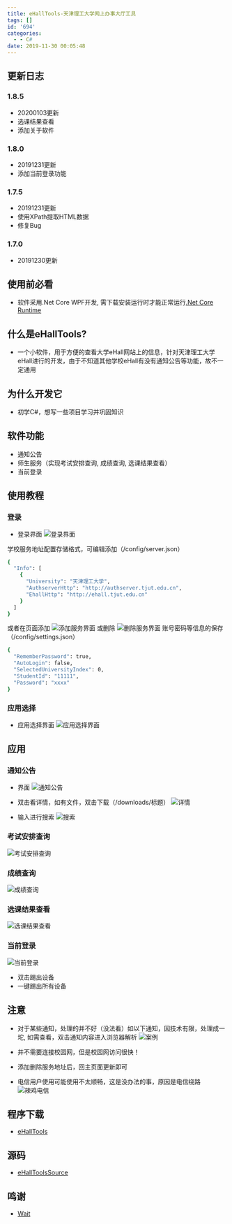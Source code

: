 ```yaml
---
title: eHallTools-天津理工大学网上办事大厅工具
tags: []
id: '694'
categories:
  - - C#
date: 2019-11-30 00:05:48
---
```


## 更新日志

### 1.8.5

*   20200103更新
*   选课结果查看
*   添加关于软件

### 1.8.0

*   20191231更新
*   添加当前登录功能

### 1.7.5

*   20191231更新
*   使用XPath提取HTML数据
*   修复Bug

### 1.7.0

*   20191230更新

## 使用前必看

*   软件采用.Net Core WPF开发, 需下载安装运行时才能正常运行[.Net Core Runtime](https://dotnet.microsoft.com/download)

## 什么是eHallTools?

*   一个小软件，用于方便的查看大学eHall网站上的信息，针对天津理工大学eHall进行的开发，由于不知道其他学校eHall有没有通知公告等功能，故不一定通用

## 为什么开发它

*   初学C#，想写一些项目学习并巩固知识

## 软件功能

*   通知公告
*   师生服务（实现考试安排查询, 成绩查询, 选课结果查看）
*   当前登录

## 使用教程

### 登录

*   登录界面 ![登录界面](https://wordpress-1253676827.file.myqcloud.com/wp-content/uploads/2019/11/QQ截图20191129224021.png)

学校服务地址配置存储格式，可编辑添加（/config/server.json）

```sh
{
  "Info": [
    {
      "University": "天津理工大学",
      "AuthserverHttp": "http://authserver.tjut.edu.cn",
      "EhallHttp": "http://ehall.tjut.edu.cn"
    }
  ]
}
```

或者在页面添加 ![添加服务界面](https://wordpress-1253676827.file.myqcloud.com/wp-content/uploads/2019/11/QQ截图20191129225250.png) 或删除 ![删除服务界面](https://wordpress-1253676827.file.myqcloud.com/wp-content/uploads/2019/11/QQ截图20191129230058.png) 账号密码等信息的保存（/config/settings.json）

```sh
{
  "RememberPassword": true,
  "AutoLogin": false,
  "SelectedUniversityIndex": 0,
  "StudentId": "11111",
  "Password": "xxxx"
}
```

### 应用选择

*   应用选择界面 ![应用选择界面](https://wordpress-1253676827.file.myqcloud.com/wp-content/uploads/2019/11/QQ截图20191129230229.png)

## 应用

### 通知公告

*   界面 ![通知公告](https://wordpress-1253676827.file.myqcloud.com/wp-content/uploads/2019/12/QQ截图20191230130925.png)
    
*   双击看详情，如有文件，双击下载（/downloads/标题） ![详情](https://wordpress-1253676827.file.myqcloud.com/wp-content/uploads/2019/12/QQ截图20191230130835.png)
    
*   输入进行搜索 ![搜索](https://wordpress-1253676827.file.myqcloud.com/wp-content/uploads/2019/12/QQ截图20191230130802.png)
    

### 考试安排查询

![考试安排查询](https://wordpress-1253676827.file.myqcloud.com/wp-content/uploads/2019/12/QQ截图20191230130655.png)

### 成绩查询

![成绩查询](https://wordpress-1253676827.file.myqcloud.com/wp-content/uploads/2019/12/QQ截图20191230130715.png)

### 选课结果查看

![选课结果查看](https://wordpress-1253676827.file.myqcloud.com/wp-content/uploads/2019/11/QQ截图20200103211502.png)

### 当前登录

![当前登录](https://wordpress-1253676827.file.myqcloud.com/wp-content/uploads/2019/12/QQ截图20191231223602.png)

*   双击踢出设备
*   一键踢出所有设备

## 注意

*   对于某些通知，处理的并不好（没法看）如以下通知，因技术有限，处理成一坨, 如需查看，双击通知内容进入浏览器解析 ![案例](https://wordpress-1253676827.file.myqcloud.com/wp-content/uploads/2019/11/QQ截图20191129231746.png)
    
*   并不需要连接校园网，但是校园网访问很快！
    
*   添加删除服务地址后，回主页面更新即可
    
*   电信用户使用可能使用不太顺畅，这是没办法的事，原因是电信绕路 ![辣鸡电信](https://wordpress-1253676827.file.myqcloud.com/wp-content/uploads/2019/12/QQ截图20191230131933.png)
    

## 程序下载

*   [eHallTools](https://github.com/Spxg/eHallTools/releases/download/v1.8.5/eHallTools.zip)

## 源码

*   [eHallToolsSource](https://github.com/Spxg/eHallTools)

## 鸣谢

*   [Wait](https://github.com/itswait)
